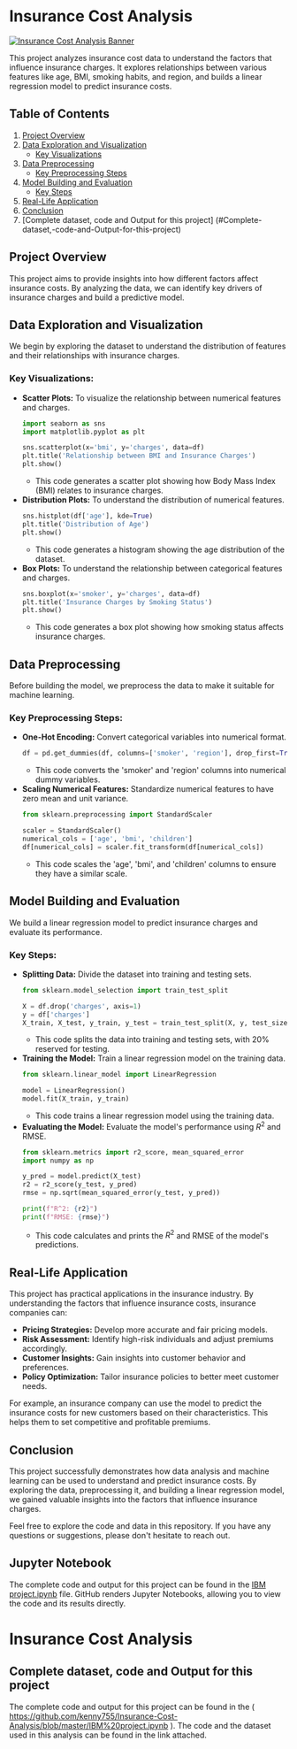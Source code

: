 # Insurance Cost Analysis

[![Insurance Cost Analysis Banner](https://via.placeholder.com/800x250?text=Insurance+Cost+Analysis)](https://via.placeholder.com/800x250?text=Insurance+Cost+Analysis)

This project analyzes insurance cost data to understand the factors that influence insurance charges. It explores relationships between various features like age, BMI, smoking habits, and region, and builds a linear regression model to predict insurance costs.

## Table of Contents

1.  [Project Overview](#project-overview)
2.  [Data Exploration and Visualization](#data-exploration-and-visualization)
    * [Key Visualizations](#key-visualizations)
3.  [Data Preprocessing](#data-preprocessing)
    * [Key Preprocessing Steps](#key-preprocessing-steps)
4.  [Model Building and Evaluation](#model-building-and-evaluation)
    * [Key Steps](#key-steps)
5.  [Real-Life Application](#real-life-application)
6.  [Conclusion](#conclusion)
7.  [Complete dataset, code and Output for this project] (#Complete-dataset,-code-and-Output-for-this-project)

## Project Overview

This project aims to provide insights into how different factors affect insurance costs. By analyzing the data, we can identify key drivers of insurance charges and build a predictive model.

## Data Exploration and Visualization

We begin by exploring the dataset to understand the distribution of features and their relationships with insurance charges.

### Key Visualizations:

* **Scatter Plots:** To visualize the relationship between numerical features and charges.
    ```python
    import seaborn as sns
    import matplotlib.pyplot as plt

    sns.scatterplot(x='bmi', y='charges', data=df)
    plt.title('Relationship between BMI and Insurance Charges')
    plt.show()
    ```
    * This code generates a scatter plot showing how Body Mass Index (BMI) relates to insurance charges.
* **Distribution Plots:** To understand the distribution of numerical features.
    ```python
    sns.histplot(df['age'], kde=True)
    plt.title('Distribution of Age')
    plt.show()
    ```
    * This code generates a histogram showing the age distribution of the dataset.
* **Box Plots:** To understand the relationship between categorical features and charges.
    ```python
    sns.boxplot(x='smoker', y='charges', data=df)
    plt.title('Insurance Charges by Smoking Status')
    plt.show()
    ```
    * This code generates a box plot showing how smoking status affects insurance charges.

## Data Preprocessing

Before building the model, we preprocess the data to make it suitable for machine learning.

### Key Preprocessing Steps:

* **One-Hot Encoding:** Convert categorical variables into numerical format.
    ```python
    df = pd.get_dummies(df, columns=['smoker', 'region'], drop_first=True)
    ```
    * This code converts the 'smoker' and 'region' columns into numerical dummy variables.
* **Scaling Numerical Features:** Standardize numerical features to have zero mean and unit variance.
    ```python
    from sklearn.preprocessing import StandardScaler

    scaler = StandardScaler()
    numerical_cols = ['age', 'bmi', 'children']
    df[numerical_cols] = scaler.fit_transform(df[numerical_cols])
    ```
    * This code scales the 'age', 'bmi', and 'children' columns to ensure they have a similar scale.

## Model Building and Evaluation

We build a linear regression model to predict insurance charges and evaluate its performance.

### Key Steps:

* **Splitting Data:** Divide the dataset into training and testing sets.
    ```python
    from sklearn.model_selection import train_test_split

    X = df.drop('charges', axis=1)
    y = df['charges']
    X_train, X_test, y_train, y_test = train_test_split(X, y, test_size=0.2, random_state=42)
    ```
    * This code splits the data into training and testing sets, with 20% reserved for testing.
* **Training the Model:** Train a linear regression model on the training data.
    ```python
    from sklearn.linear_model import LinearRegression

    model = LinearRegression()
    model.fit(X_train, y_train)
    ```
    * This code trains a linear regression model using the training data.
* **Evaluating the Model:** Evaluate the model's performance using $R^2$ and RMSE.
    ```python
    from sklearn.metrics import r2_score, mean_squared_error
    import numpy as np

    y_pred = model.predict(X_test)
    r2 = r2_score(y_test, y_pred)
    rmse = np.sqrt(mean_squared_error(y_test, y_pred))

    print(f"R^2: {r2}")
    print(f"RMSE: {rmse}")
    ```
    * This code calculates and prints the $R^2$ and RMSE of the model's predictions.

## Real-Life Application

This project has practical applications in the insurance industry. By understanding the factors that influence insurance costs, insurance companies can:

* **Pricing Strategies:** Develop more accurate and fair pricing models.
* **Risk Assessment:** Identify high-risk individuals and adjust premiums accordingly.
* **Customer Insights:** Gain insights into customer behavior and preferences.
* **Policy Optimization:** Tailor insurance policies to better meet customer needs.

For example, an insurance company can use the model to predict the insurance costs for new customers based on their characteristics. This helps them to set competitive and profitable premiums.

## Conclusion

This project successfully demonstrates how data analysis and machine learning can be used to understand and predict insurance costs. By exploring the data, preprocessing it, and building a linear regression model, we gained valuable insights into the factors that influence insurance charges.

Feel free to explore the code and data in this repository. If you have any questions or suggestions, please don't hesitate to reach out.

## Jupyter Notebook

The complete code and output for this project can be found in the [IBM project.ipynb](IBM%20project.ipynb) file. GitHub renders Jupyter Notebooks, allowing you to view the code and its results directly.


# Insurance Cost Analysis


## Complete dataset, code and Output for this project

The complete code and output for this project can be found in the ( https://github.com/kenny755/Insurance-Cost-Analysis/blob/master/IBM%20project.ipynb ). The code and the dataset used in this analysis can be found in the link attached.
